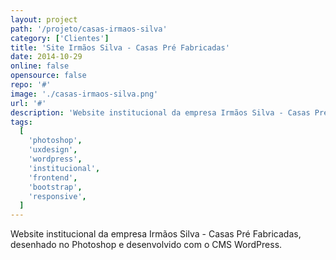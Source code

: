 ```yaml
---
layout: project
path: '/projeto/casas-irmaos-silva'
category: ['Clientes']
title: 'Site Irmãos Silva - Casas Pré Fabricadas'
date: 2014-10-29
online: false
opensource: false
repo: '#'
image: './casas-irmaos-silva.png'
url: '#'
description: 'Website institucional da empresa Irmãos Silva - Casas Pré Fabricadas, desenhado no Photoshop e desenvolvido com o CMS WordPress.'
tags:
  [
    'photoshop',
    'uxdesign',
    'wordpress',
    'institucional',
    'frontend',
    'bootstrap',
    'responsive',
  ]
---
```


Website institucional da empresa Irmãos Silva - Casas Pré Fabricadas, desenhado no Photoshop e desenvolvido com o CMS WordPress.
